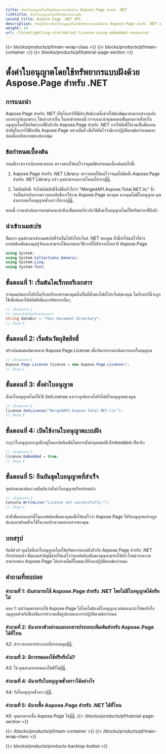 ```yaml
---
title: ตั้งค่าใบอนุญาตโดยใช้ทรัพยากรแบบฝังด้วย Aspose.Page สำหรับ .NET
linktitle: ตั้งค่าใบอนุญาตโดยใช้ทรัพยากรแบบฝัง
second_title: Aspose.Page .NET API
description: เรียนรู้วิธีการตั้งค่าใบอนุญาตโดยใช้ทรัพยากรแบบฝังด้วย Aspose.Page สำหรับ .NET ตรวจสอบการปฏิบัติตามข้อกำหนดและปลดล็อกศักยภาพสูงสุดของการประมวลผลเอกสาร
weight: 14
url: /th/net/getting-started/set-license-using-embedded-resource/
---
```


{{< blocks/products/pf/main-wrap-class >}}
{{< blocks/products/pf/main-container >}}
{{< blocks/products/pf/tutorial-page-section >}}

# ตั้งค่าใบอนุญาตโดยใช้ทรัพยากรแบบฝังด้วย Aspose.Page สำหรับ .NET

## การแนะนำ

Aspose.Page สำหรับ .NET เป็นไลบรารีที่มีประสิทธิภาพซึ่งช่วยให้นักพัฒนาสามารถทำงานกับเอกสารรูปแบบต่างๆ ได้อย่างราบรื่น ในบทช่วยสอนนี้ เราจะแนะนำคุณตลอดขั้นตอนการตั้งค่าใบอนุญาตโดยใช้ทรัพยากรที่ฝังตัวกับ Aspose.Page สำหรับ .NET การให้สิทธิ์ใช้งานเป็นขั้นตอนสำคัญในการใช้ฟังก์ชัน Aspose.Page อย่างเต็มที่ เพื่อให้มั่นใจว่ามีการปฏิบัติตามข้อกำหนดและปลดล็อกศักยภาพของห้องสมุด

## ข้อกำหนดเบื้องต้น

ก่อนที่เราจะเจาะลึกบทช่วยสอน ตรวจสอบให้แน่ใจว่าคุณมีข้อกำหนดเบื้องต้นต่อไปนี้:

1. Aspose.Page สำหรับ .NET Library: ตรวจสอบให้แน่ใจว่าคุณได้ติดตั้ง Aspose.Page สำหรับ .NET Library แล้ว คุณสามารถดาวน์โหลดได้จาก[ที่นี่](https://releases.aspose.com/page/net/).

2.  ไฟล์ลิขสิทธิ์: รับไฟล์ลิขสิทธิ์ซึ่งมีชื่อทั่วไปว่า "MergedAPI.Aspose.Total.NET.lic" ซึ่งจำเป็นสำหรับการตรวจสอบสิทธิ์การใช้งาน Aspose.Page ของคุณ หากคุณไม่มีใบอนุญาต คุณสามารถขอใบอนุญาตชั่วคราวได้จาก[ที่นี่](https://purchase.aspose.com/temporary-license/).

ตอนนี้ เรามาดำเนินการตามคำแนะนำทีละขั้นตอนเกี่ยวกับวิธีตั้งค่าใบอนุญาตโดยใช้ทรัพยากรที่ฝังตัว

## นำเข้าเนมสเปซ

ขั้นแรก คุณต้องนำเข้าเนมสเปซที่จำเป็นไปยังโปรเจ็กต์ .NET ของคุณ สิ่งนี้ทำให้แน่ใจได้ว่าแอปพลิเคชันของคุณรู้จักและสามารถใช้คลาสและวิธีการที่ได้รับจากไลบรารี Aspose.Page

```csharp
using System;
using System.Collections.Generic;
using System.Linq;
using System.Text;
```

## ขั้นตอนที่ 1: เริ่มต้นไดเร็กทอรีเอกสาร

กำหนดเส้นทางไปยังไดเร็กทอรีเอกสารของคุณซึ่งเป็นที่ตั้งของไฟล์โปรเจ็กต์ของคุณ ไดเร็กทอรีนี้จะถูกใช้เพื่อค้นหาไฟล์ลิขสิทธิ์และทรัพยากรอื่นๆ

```csharp
// เอ็กซ์สตาร์ท:1
// เส้นทางไปยังไดเร็กทอรีเอกสาร
string dataDir = "Your Document Directory";
// สิ้นสุด:1
```

## ขั้นตอนที่ 2: เริ่มต้นวัตถุลิขสิทธิ์

สร้างอินสแตนซ์ของคลาส Aspose.Page.License เพื่อจัดการการดำเนินการออกใบอนุญาต

```csharp
// เอ็กซ์สตาร์ท:1
Aspose.Page.License license = new Aspose.Page.License();
// สิ้นสุด:1
```

## ขั้นตอนที่ 3: ตั้งค่าใบอนุญาต

ตั้งค่าใบอนุญาตโดยใช้วิธี SetLicense และระบุเส้นทางไปยังไฟล์ใบอนุญาตของคุณ

```csharp
// เอ็กซ์สตาร์ท:1
license.SetLicense("MergedAPI.Aspose.Total.NET.lic");
// สิ้นสุด:1
```

## ขั้นตอนที่ 4: เปิดใช้งานใบอนุญาตแบบฝัง

ระบุว่าใบอนุญาตจะถูกฝังอยู่ในแอปพลิเคชันโดยการตั้งค่าคุณสมบัติ Embedded เป็นจริง

```csharp
// เอ็กซ์สตาร์ท:1
license.Embedded = true;
// สิ้นสุด:1
```

## ขั้นตอนที่ 5: ยืนยันชุดใบอนุญาตที่สำเร็จ

สุดท้ายแสดงข้อความยืนยันว่าตั้งค่าใบอนุญาตเรียบร้อยแล้ว

```csharp
// เอ็กซ์สตาร์ท:1
Console.WriteLine("License set successfully.");
// สิ้นสุด:1
```

ทำซ้ำขั้นตอนเหล่านี้ในแอปพลิเคชันของคุณเพื่อให้แน่ใจว่า Aspose.Page ได้รับอนุญาตอย่างถูกต้องและพร้อมที่จะใช้ในงานประมวลผลเอกสารของคุณ

## บทสรุป

ยินดีด้วย! คุณได้ตั้งค่าใบอนุญาตโดยใช้ทรัพยากรแบบฝังตัวกับ Aspose.Page สำหรับ .NET เรียบร้อยแล้ว ขั้นตอนสำคัญนี้ช่วยให้แน่ใจว่าแอปพลิเคชันของคุณสามารถใช้ประโยชน์จากความสามารถของ Aspose.Page ได้อย่างเต็มที่ในขณะที่ยังคงปฏิบัติตามข้อกำหนด

## คำถามที่พบบ่อย

### คำถามที่ 1: ฉันสามารถใช้ Aspose.Page สำหรับ .NET โดยไม่มีใบอนุญาตได้หรือไม่

ตอบ 1: แม้ว่าคุณสามารถใช้ Aspose.Page ได้โดยไม่ต้องมีใบอนุญาต แต่ขอแนะนำให้ขอรับใบอนุญาตสำหรับฟังก์ชันการทำงานเต็มรูปแบบและการปฏิบัติตามข้อกำหนด

### คำถามที่ 2: ฉันจะหาตัวอย่างและเอกสารประกอบเพิ่มเติมสำหรับ Aspose.Page ได้ที่ไหน

 A2: สำรวจเอกสารประกอบที่ครอบคลุม[ที่นี่](https://reference.aspose.com/page/net/).

### คำถามที่ 3: มีการทดลองใช้ฟรีหรือไม่?

 A3: ใช่ คุณสามารถทดลองใช้ฟรีได้[ที่นี่](https://releases.aspose.com/).

### คำถามที่ 4: ฉันจะรับใบอนุญาตชั่วคราวได้อย่างไร

 A4: รับใบอนุญาตชั่วคราว[ที่นี่](https://purchase.aspose.com/temporary-license/).

### คำถามที่ 5: ฉันจะซื้อ Aspose.Page สำหรับ .NET ได้ที่ไหน

 A5: คุณสามารถซื้อ Aspose.Page ได้[ที่นี่](https://purchase.aspose.com/buy).
{{< /blocks/products/pf/tutorial-page-section >}}

{{< /blocks/products/pf/main-container >}}
{{< /blocks/products/pf/main-wrap-class >}}

{{< blocks/products/products-backtop-button >}}
